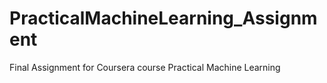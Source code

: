 # PracticalMachineLearning_Assignment
Final Assignment for Coursera course Practical Machine Learning
